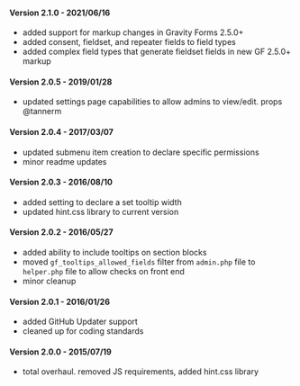 #### Version 2.1.0 - 2021/06/16
* added support for markup changes in Gravity Forms 2.5.0+
* added consent, fieldset, and repeater fields to field types
* added complex field types that generate fieldset fields in new GF 2.5.0+ markup

#### Version 2.0.5 - 2019/01/28
* updated settings page capabilities to allow admins to view/edit. props @tannerm 

#### Version 2.0.4 - 2017/03/07
* updated submenu item creation to declare specific permissions
* minor readme updates

#### Version 2.0.3 - 2016/08/10
* added setting to declare a set tooltip width
* updated hint.css library to current version

#### Version 2.0.2 - 2016/05/27
* added ability to include tooltips on section blocks
* moved `gf_tooltips_allowed_fields` filter from `admin.php` file to `helper.php` file to allow checks on front end
* minor cleanup

#### Version 2.0.1 - 2016/01/26
* added GitHub Updater support
* cleaned up for coding standards

#### Version 2.0.0 - 2015/07/19
* total overhaul. removed JS requirements, added hint.css library
